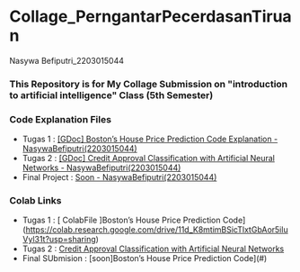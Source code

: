 # Collage_PerngantarPecerdasanTiruan
Nasywa Befiputri_2203015044

### This Repository is for My Collage Submission on "introduction to artificial intelligence" Class (5th Semester)

### Code Explanation Files
- Tugas 1 : [ [GDoc] Boston’s House Price Prediction Code Explanation - NasywaBefiputri(2203015044)](https://docs.google.com/document/d/1IeoKQrJGZsRWRf0gsmQ69_2uwF1JmffSyTPNgy3L6wY/edit?usp=sharing) <br>
- Tugas 2 : [ [GDoc] Credit Approval Classification with Artificial Neural Networks - NasywaBefiputri(2203015044)](https://docs.google.com/document/d/1xMXNKpFoTq7wiRW148oe6j0DMNHvQdhujgVJiq9bz2E/edit?usp=sharing) <br>
- Final Project : [Soon - NasywaBefiputri(2203015044)](#)


### Colab Links
- Tugas 1 : [ ColabFile ]Boston’s House Price Prediction Code](https://colab.research.google.com/drive/11d_K8mtimBSicTlxtGbAor5iluVyl31t?usp=sharing)<br>
- Tugas 2 : [Credit Approval Classification with Artificial Neural Networks
](https://colab.research.google.com/drive/1TfmdvJs3CQw9JSIomuOmVBEXQLtCsVUO?usp=sharing)<br>
- Final SUbmision : [soon]Boston’s House Price Prediction Code](#)

